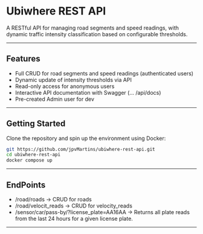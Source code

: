 #  Ubiwhere REST API

A RESTful API for managing road segments and speed readings, with dynamic traffic intensity classification based on configurable thresholds.

---

##  Features

-  Full CRUD for road segments and speed readings (authenticated users)
-  Dynamic update of intensity thresholds via API
-  Read-only access for anonymous users
-  Interactive API documentation with Swagger (... /api/docs)
-  Pre-created Admin user for dev

---

##  Getting Started

Clone the repository and spin up the environment using Docker:

```bash
git https://github.com/jpvMartins/ubiwhere-rest-api.git
cd ubiwhere-rest-api
docker compose up
```


---

##  EndPoints

-   /road/roads -> CRUD for roads
-   /road/velocit_reads -> CRUD for velocity_reads
-  /sensor/car/pass-by/?license_plate=AA16AA  -> Returns all plate reads from the last 24 hours for a given license plate.

---


